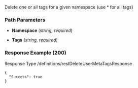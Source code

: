 






 
Delete one or all tags for a given namespace (use * for all tags)  


### Path Parameters

 - **Namespace** (_string, required_) 

 - **Tags** (_string, required_) 




### Response Example (200)
Response Type /definitions/restDeleteUserMetaTagsResponse

```
{
  "Success": true
}
```


